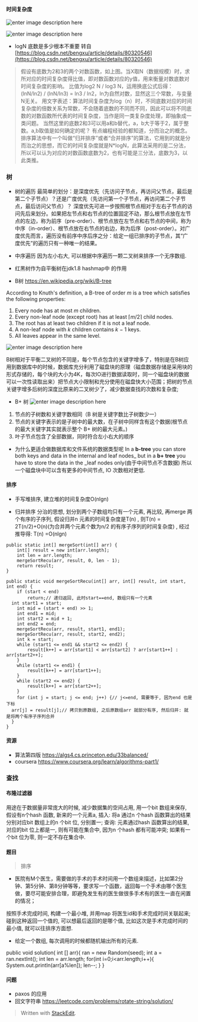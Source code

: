 #### 时间复杂度

![enter image description here](https://drive.google.com/uc?id=1Z8qA1kFoTaSy9EXHAevCVd5Pk2nFHEVe)


![enter image description here](https://drive.google.com/uc?id=1ksKBcx4WHVwXCyum4H-JZCLX_Qy54Pj0)

* logN 底数是多少根本不重要
转自 [https://blog.csdn.net/bengxu/article/details/80320546](https://blog.csdn.net/bengxu/article/details/80320546)
> 假设有底数为2和3的两个对数函数，如上图。当X取N（数据规模）时，求所对应的时间复杂度得比值，即对数函数对应的y值，用来衡量对数底数对时间复杂度的影响。
比值为log2 N / log3 N，运用换底公式后得：(lnN/ln2) / (lnN/ln3) = ln3 / ln2，ln为自然对数，显然这三个常数，与变量N无关。
用文字表述：算法时间复杂度为log（n）时，不同底数对应的时间复杂度的倍数关系为常数，不会随着底数的不同而不同，因此可以将不同底数的对数函数所代表的时间复杂度，当作是同一类复杂度处理，即抽象成一类问题。
当然这里的底数2和3可以用a和b替代，a，b大于等于2，属于整数。a,b取值是如何确定的呢？
有点编程经验的都知道，分而治之的概念。排序算法中有一个叫做“归并排序”或者“合并排序”的算法，它用到的就是分而治之的思想，而它的时间复杂度就是N*logN，此算法采用的是二分法，所以可以认为对应的对数函数底数为2，也有可能是三分法，底数为3，以此类推。

### 树
* 树的遍历
最简单的划分：是深度优先（先访问子节点，再访问父节点，最后是第二个子节点）？还是广度优先（先访问第一个子节点，再访问第二个子节点，最后访问父节点）？ 深度优先可进一步按照根节点相对于左右子节点的访问先后来划分。如果把左节点和右节点的位置固定不动，那么根节点放在左节点的左边，称为前序（pre-order）、根节点放在左节点和右节点的中间，称为中序（in-order）、根节点放在右节点的右边，称为后序（post-order）。对广度优先而言，遍历没有前序中序后序之分：给定一组已排序的子节点，其“广度优先”的遍历只有一种唯一的结果。

* 中序遍历
因为左小右大, 可以根据中序遍历一颗二叉树来排序一个无序数组. 

* 红黑树作为自平衡树在jdk1.8 hashmap中 的作用

* B树
https://en.wikipedia.org/wiki/B-tree

According to Knuth's definition, a B-tree of order _m_ is a tree which satisfies the following properties:
1.  Every node has at most  _m_  children.
2.  Every non-leaf node (except root) has at least ⌈_m_/2⌉ child nodes.
3.  The root has at least two children if it is not a leaf node.
4.  A non-leaf node with  _k_  children contains  _k_  − 1 keys.
5.  All leaves appear in the same level.

![enter image description here](https://drive.google.com/uc?id=1EeNGv03evzr7zCnjHKEKAl_rgV0ebVCH)

B树相对于平衡二叉树的不同是，每个节点包含的关键字增多了，特别是在B树应用到数据库中的时候，数据库充分利用了磁盘块的原理（磁盘数据存储是采用块的形式存储的，每个块的大小为4K，每次IO进行数据读取时，同一个磁盘块的数据可以一次性读取出来）把节点大小限制和充分使用在磁盘快大小范围；把树的节点关键字增多后树的深度比原来的二叉树少了，减少数据查找的次数和复杂度;

* B+ 树
![enter image description here](https://drive.google.com/uc?id=1F_s695E7TcNkqRhdPszORZQt7sCdplTU)
1.  节点的子树数和关键字数相同（B 树是关键字数比子树数少一）
2.  节点的关键字表示的是子树中的最大数，在子树中同样含有这个数据(根节点的最大关键字其实就表示整个 B+ 树的最大元素。)
3.  叶子节点包含了全部数据，同时符合左小右大的顺序

* 为什么更适合做数据库和文件系统的数据类型呢
 In a **b-tree** you can store both keys and data in the internal and leaf nodes_ but in a **b+ tree** you have to store the data in the _leaf nodes only(由于中间节点不含数据)  所以一个磁盘块中可以含有更多的中间节点, IO 次数相对更低. 

#### 排序
* 手写堆排序, 建立堆的时间复杂度O(nlgn)

* 归并排序
分治的思想, 划分到两个子数组均只有一个元素, 再比较, 再merge 两个有序的子序列, 假设归并n 元素的时间复杂度是T(n) , 则T(n) = 2T(n/2)+O(n)(为合并两个元素个数为n/2 的有序子序列的时间复杂度)
, 经过推导得: T(n) =O(nlgn)

```
public static int[] mergeSort(int[] arr) {  
    int[] result = new int[arr.length];  
    int len = arr.length;  
    mergeSortRecu(arr, result, 0, len - 1);  
    return result;  
}  
  
public static void mergeSortRecu(int[] arr, int[] result, int start, int end) {  
    if (start < end)  
        return;// 递归返回, 此时start==end, 数组只有一个元素  
  int start1 = start;  
    int mid = (start + end) >> 1;  
    int end1 = mid;  
    int start2 = mid + 1;  
    int end2 = end;  
    mergeSortRecu(arr, result, start1, end1);  
    mergeSortRecu(arr, result, start2, end2);  
    int k = start;  
    while (start1 <= end1 && start2 <= end2) {  
        result[k++] = arr[start1] < arr[start2] ? arr[start1++] : arr[start2++];  
    }  
    while (start1 <= end1) {  
        result[k++] = arr[start1++];  
    }  
    while (start2 <= end2) {  
        result[k++] = arr[start2++];  
    }  
    for (int j = start; j <= end; j++) {// j<=end, 需要等于, 因为end 也是下标  
  arr[j] = result[j];// 拷贝到原数组, 之后原数组arr 就部分有序, 然后归并: 就是将两个有序子序列合并  
  }  
}

```
#### 资源
* 算法第四版
https://algs4.cs.princeton.edu/33balanced/
* coursera
https://www.coursera.org/learn/algorithms-part1/


### 查找
#### 布隆过滤器
用途在于数据量非常庞大的时候, 减少数据集的空间占用, 用一个bit 数组来保存, 假设有n个hash 函数, 新来的一个元素a, 
插入: 将a 通过n 个hash 函数算出的结果分别对应bit 数组上的n 个bit 位, 分别置一; 
查询: 元素通过hash 函数算出的结果, 对应的bit 位上都是一, 则有可能在集合中, 因为n 个hash 都有可能冲突; 如果有一个bit 位为零, 则一定不存在集合中. 












#### 题目
> 排序

* 医院有M个医生，需要做的手术的手术时间用一个数组来描述，比如第2分钟、第5分钟、第8分钟等等，要求写一个函数，返回每一个手术由哪个医生做，要尽可能安排合理，即避免发生有的医生做很多手术有的医生一直在闲置的情况；

按照手术完成时间, 构建一个最小堆, 并用map 将医生id和手术完成时间关联起来; 碰到这种返回一个值的, 可以想最后返回的是哪个值, 比如这次是手术完成时间的最小值, 就可以往排序方面想. 



 * 给定一个数组, 每次调用的时候都随机输出所有的元素. 
 
public void solution( int [] arr){
  ran = new Random(seed);
  int a = ran.nextInt();
   int len = arr.length;
  for(int i=0;i<arr.length;i++){
     System.out.println(arr[a%len]);
    len--;
  }
}




#### 问题
* paxos 的应用
* 回文字符串
https://leetcode.com/problems/rotate-string/solution/
> Written with [StackEdit](https://stackedit.io/).
<!--stackedit_data:
eyJoaXN0b3J5IjpbNjE2OTY3ODAyLDM0MzU3MjQ3NCwtMTAyMD
A4NTY2OCwxODE1MzU4NDQ5LDE3NTAwMzg4MzAsLTY4NTY3NTQ2
NCwtMTQzNDAzMzgwMyw0MTgxMDMwNTksNzgxNzUxNDI1LDQxOD
EwMzA1OSwtMTc2MDM0Mjk2LC0xOTUwNzc0MDksMTAyMjk5NTg1
MSwxOTE0OTI4ODc2LDgwMTgxMjM3NSwtMTEzMDg2MDYzMywxNj
AzMzU0NDIyLC0xMzE0MjMxMDMyLDE3MDY1MDYyMDgsMTc3MTA5
MjUzMF19
-->